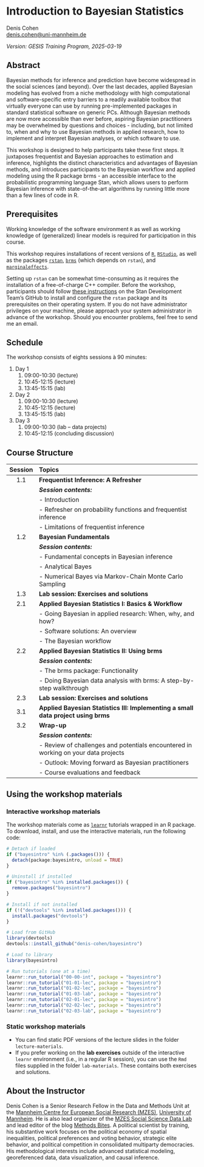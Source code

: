 
# Introduction to Bayesian Statistics

Denis Cohen  
<denis.cohen@uni-mannheim.de>

*Version: GESIS Training Program, 2025-03-19*

## Abstract

Bayesian methods for inference and prediction have become widespread in
the social sciences (and beyond). Over the last decades, applied
Bayesian modeling has evolved from a niche methodology with high
computational and software-specific entry barriers to a readily
available toolbox that virtually everyone can use by running
pre-implemented packages in standard statistical software on generic
PCs. Although Bayesian methods are now more accessible than ever before,
aspiring Bayesian practitioners may be overwhelmed by questions and
choices - including, but not limited to, when and why to use Bayesian
methods in applied research, how to implement and interpret Bayesian
analyses, or which software to use.

This workshop is designed to help participants take these first steps.
It juxtaposes frequentist and Bayesian approaches to estimation and
inference, highlights the distinct characteristics and advantages of
Bayesian methods, and introduces participants to the Bayesian workflow
and applied modeling using the R package brms - an accessible interface
to the probabilistic programming language Stan, which allows users to
perform Bayesian inference with state-of-the-art algorithms by running
little more than a few lines of code in R.

## Prerequisites

Working knowledge of the software environment `R` as well as working
knowledge of (generalized) linear models is required for participation
in this course.

This workshop requires installations of recent versions of
[`R`](https://cran.r-project.org/mirrors.html),
[`RStudio`](https://rstudio.com/products/rstudio/download/#download), as
well as the packages
[`rstan`](https://cran.r-project.org/web/packages/rstan/index.html),
[`brms`](https://cran.r-project.org/web/packages/brms/index.html) (which
depends on `rstan`), and
[`marginaleffects`](https://cran.r-project.org/web/packages/marginaleffects/index.html).

Setting up `rstan` can be somewhat time-consuming as it requires the
installation of a free-of-charge C++ compiler. Before the workshop,
participants should follow [these
instructions](https://github.com/stan-dev/rstan/wiki/RStan-Getting-Started)
on the Stan Development Team’s GitHub to install and configure the
`rstan` package and its prerequisites on their operating system. If you
do not have administrator privileges on your machine, please approach
your system administrator in advance of the workshop. Should you
encounter problems, feel free to send me an email.

## Schedule

The workshop consists of eights sessions à 90 minutes:

1.  Day 1
    1.  09:00-10:30 (lecture)
    2.  10:45-12:15 (lecture)
    3.  13:45-15:15 (lab)
2.  Day 2
    1.  09:00-10:30 (lecture)
    2.  10:45-12:15 (lecture)
    3.  13:45-15:15 (lab)
3.  Day 3
    1.  09:00-10:30 (lab – data projects)
    2.  10:45-12:15 (concluding discussion)

## Course Structure

| Session | Topics |
|:--:|:---|
| 1.1 | **Frequentist Inference: A Refresher** |
|  | ***Session contents:*** |
|  | \- Introduction |
|  | \- Refresher on probability functions and frequentist inference |
|  | \- Limitations of frequentist inference |
| 1.2 | **Bayesian Fundamentals** |
|  | ***Session contents:*** |
|  | \- Fundamental concepts in Bayesian inference |
|  | \- Analytical Bayes |
|  | \- Numerical Bayes via Markov-Chain Monte Carlo Sampling |
| 1.3 | **Lab session: Exercises and solutions** |
| 2.1 | **Applied Bayesian Statistics I: Basics & Workflow** |
|  | \- Going Bayesian in applied research: When, why, and how? |
|  | \- Software solutions: An overview |
|  | \- The Bayesian workflow |
| 2.2 | **Applied Bayesian Statistics II: Using brms** |
|  | ***Session contents:*** |
|  | \- The brms package: Functionality |
|  | \- Doing Bayesian data analysis with brms: A step-by-step walkthrough |
| 2.3 | **Lab session: Exercises and solutions** |
| 3.1 | **Applied Bayesian Statistics III: Implementing a small data project using brms** |
| 3.2 | **Wrap-up** |
|  | ***Session contents:*** |
|  | \- Review of challenges and potentials encountered in working on your data projects |
|  | \- Outlook: Moving forward as Bayesian practitioners |
|  | \- Course evaluations and feedback |

## Using the workshop materials

### Interactive workshop materials

The workshop materials come as
[`learnr`](https://rstudio.github.io/learnr/) tutorials wrapped in an R
package. To download, install, and use the interactive materials, run
the following code:

``` r
# Detach if loaded
if ("bayesintro" %in% (.packages())) {
  detach(package:bayesintro, unload = TRUE)
}

# Uninstall if installed
if ("bayesintro" %in% installed.packages()) {
  remove.packages("bayesintro")
}

# Install if not installed
if (!("devtools" %in% installed.packages())) {
  install.packages("devtools")
}

# Load from GitHub
library(devtools)
devtools::install_github("denis-cohen/bayesintro")

# Load to library
library(bayesintro)

# Run tutorials (one at a time)
learnr::run_tutorial("00-00-int", package = "bayesintro")
learnr::run_tutorial("01-01-lec", package = "bayesintro")
learnr::run_tutorial("01-02-lec", package = "bayesintro")
learnr::run_tutorial("01-03-lab", package = "bayesintro")
learnr::run_tutorial("02-01-lec", package = "bayesintro")
learnr::run_tutorial("02-02-lec", package = "bayesintro")
learnr::run_tutorial("02-03-lab", package = "bayesintro")
```

### Static workshop materials

- You can find static PDF versions of the lecture slides in the folder
  `lecture-materials`.
- If you prefer working on the **lab exercises** outside of the
  interactive `learnr` environment (i.e., in a regular R session), you
  can use the `Rmd` files supplied in the folder `lab-materials`. These
  contains both exercises and solutions.

## About the Instructor

Denis Cohen is a Senior Research Fellow in the Data and Methods Unit at
the [Mannheim Centre for European Social Research
(MZES)](https://www.mzes.uni-mannheim.de/), [University of
Mannheim](https://www.uni-mannheim.de/). He is also lead organizer of
the [MZES Social Science Data
Lab](https://www.mzes.uni-mannheim.de/socialsciencedatalab/page/events/)
and lead editor of the blog [Methods
Bites](https://www.mzes.uni-mannheim.de/socialsciencedatalab/). A
political scientist by training, his substantive work focuses on the
political economy of spatial inequalities, political preferences and
voting behavior, strategic elite behavior, and political competition in
consolidated multiparty democracies. His methodological interests
include advanced statistical modeling, georeferenced data, data
visualization, and causal inference.
